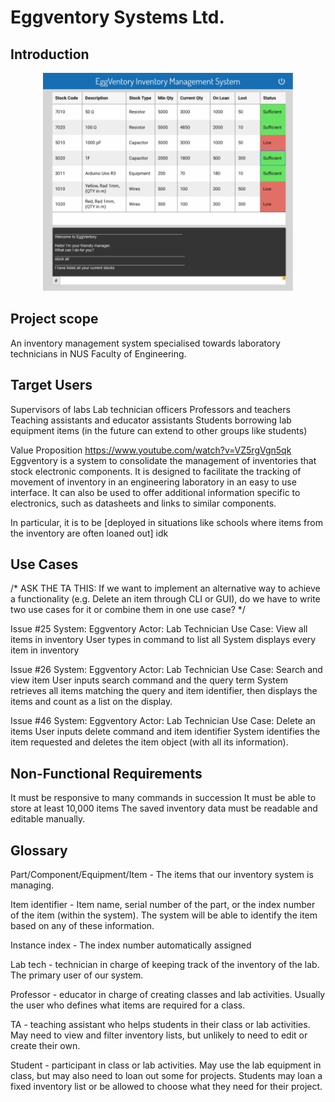 # Eggventory Systems Ltd.

## Introduction
<p align="center">
    <img src="./docs/images/ui.png" width="400" height="349">
</p>

## Project scope

An inventory management system specialised towards laboratory technicians in NUS Faculty of Engineering.

## Target Users

Supervisors of labs
Lab technician officers
Professors and teachers
Teaching assistants and educator assistants
Students borrowing lab equipment items
(in the future can extend to other groups like students)

Value Proposition https://www.youtube.com/watch?v=VZ5rgVgn5qk
Eggventory is a system to consolidate the management of inventories that stock electronic components. It is designed to facilitate the tracking of movement of inventory in an engineering laboratory in an easy to use interface. It can also be used to offer additional information specific to electronics, such as datasheets and links to similar components. 

In particular, it is to be [deployed in situations like schools where items from the inventory are often loaned out] idk 


## Use Cases

/* ASK THE TA THIS: If we want to implement an alternative way to achieve a functionality (e.g. Delete an item through CLI or GUI), do we have to write two use cases for it or combine them in one use case? */

Issue #25 
System: Eggventory
Actor: Lab Technician
Use Case: View all items in inventory
User types in command to list all
System displays every item in inventory

Issue #26
System: Eggventory
Actor: Lab Technician
Use Case: Search and view item
User inputs search command and the query term
System retrieves all items matching the query and item identifier, then displays the items and count as a list on the display.

Issue #46
System: Eggventory
Actor: Lab Technician
Use Case: Delete an items
User inputs delete command and item identifier 
System identifies the item requested and deletes the item object (with all its information).


## Non-Functional Requirements

It must be responsive to many commands in succession
It must be able to store at least 10,000 items
The saved inventory data must be readable and editable manually.


## Glossary

Part/Component/Equipment/Item - The items that our inventory system is managing. 

Item identifier - Item name, serial number of the part, or the index number of the item (within the system). The system will be able to identify the item based on any of these information. 

Instance index - The index number automatically assigned

Lab tech - technician in charge of keeping track of the inventory of the lab. The primary user of our system. 

Professor - educator in charge of creating classes and lab activities. Usually the user who defines what items are required for a class. 

TA - teaching assistant who helps students in their class or lab activities. May need to view and filter inventory lists, but unlikely to need to edit or create their own. 

Student - participant in class or lab activities. May use the lab equipment in class, but may also need to loan out some for projects. Students may loan a fixed inventory list or be allowed to choose what they need for their project. 


